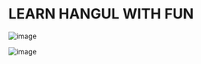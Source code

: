 # LEARN HANGUL WITH FUN

![image](https://github.com/user-attachments/assets/64c10345-6073-48e7-aa64-c851136ab970)


![image](https://github.com/user-attachments/assets/f21fdaaf-d5af-4b14-a696-9162ee42b0d7)
